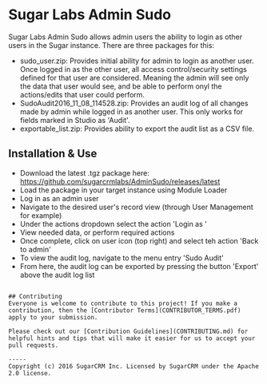 # Sugar Labs Admin Sudo

Sugar Labs Admin Sudo allows admin users the ability to login as other users in the Sugar instance. There are three packages for this:
* sudo_user.zip: Provides initial ability for admin to login as another user. Once logged in as the other user, all access control/security settings defined for that user are considered. Meaning the admin will see only the data that user would see, and be able to perform onyl the actions/edits that user could perform.
* SudoAudit2016_11_08_114528.zip: Provides an audit log of all changes made by admin while logged in as another user. This only works for fields marked in Studio as 'Audit'.
* exportable_list.zip: Provides ability to export the audit list as a CSV file.

## Installation & Use
* Download the latest .tgz package here: https://github.com/sugarcrmlabs/AdminSudo/releases/latest
* Load the package in your target instance using Module Loader
* Log in as an admin user
* Navigate to the desired user's record view (through User Management for example)
* Under the actions dropdown select the action 'Login as <user naem here>'
* View needed data, or perform required actions
* Once complete, click on user icon (top right) and select teh action 'Back to admin'
* To view the audit log, navigate to the menu entry 'Sudo Audit'
* From here, the audit log can be exported by pressing the button 'Export' above the audit log list
```

## Contributing
Everyone is welcome to contribute to this project! If you make a contribution, then the [Contributor Terms](CONTRIBUTOR_TERMS.pdf) apply to your submission.

Please check out our [Contribution Guidelines](CONTRIBUTING.md) for helpful hints and tips that will make it easier for us to accept your pull requests.

-----
Copyright (c) 2016 SugarCRM Inc. Licensed by SugarCRM under the Apache 2.0 license.
